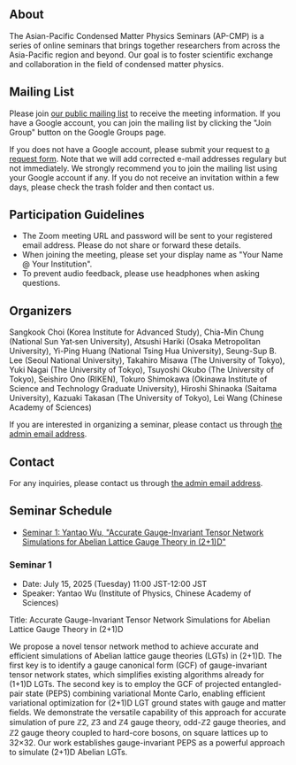 ## About

The Asian-Pacific Condensed Matter Physics Seminars (AP-CMP) is a series of online seminars that brings together researchers from across the Asia-Pacific region and beyond. Our goal is to foster scientific exchange and collaboration in the field of condensed matter physics.

## Mailing List
Please join [our public mailing list](https://groups.google.com/g/apcmpseminar_public/) to receive the meeting information.
If you have a Google account, you can join the mailing list by clicking the "Join Group" button on the Google Groups page.

If you does not have a Google account, please submit your request to [a request form](https://forms.gle/vXqGaJDk1SyiyqZn6).
Note that we will add corrected e-mail addresses regulary but not immediately.
We strongly recommend you to join the mailing list using your Google account if any.
If you do not receive an invitation within a few days, please check the trash folder and then contact us.

## Participation Guidelines

* The Zoom meeting URL and password will be sent to your registered email address. Please do not share or forward these details.
* When joining the meeting, please set your display name as "Your Name @ Your Institution".
* To prevent audio feedback, please use headphones when asking questions.

## Organizers
Sangkook Choi (Korea Institute for Advanced Study), Chia-Min Chung (National Sun Yat‑sen University), Atsushi Hariki (Osaka Metropolitan University), Yi-Ping Huang (National Tsing Hua University), Seung-Sup B. Lee (Seoul National University), Takahiro Misawa (The University of Tokyo), Yuki Nagai (The University of Tokyo), Tsuyoshi Okubo (The University of Tokyo), Seishiro Ono (RIKEN), Tokuro Shimokawa (Okinawa Institute of Science and Technology Graduate University), Hiroshi Shinaoka (Saitama University), Kazuaki Takasan (The University of Tokyo), Lei Wang (Chinese Academy of Sciences)

If you are interested in organizing a seminar, please contact us through [the admin email address](mailto:mapcmpseminar_admin@googlegroups.com).

## Contact

For any inquiries, please contact us through [the admin email address](mailto:mapcmpseminar_admin@googlegroups.com).

## Seminar Schedule

- [Seminar 1: Yantao Wu, "Accurate Gauge-Invariant Tensor Network Simulations for Abelian Lattice Gauge Theory in (2+1)D"](#seminar-1)

### Seminar 1
* Date: July 15, 2025 (Tuesday) 11:00 JST-12:00 JST
* Speaker: Yantao Wu (Institute of Physics, Chinese Academy of Sciences)<br>

Title: Accurate Gauge-Invariant Tensor Network Simulations for Abelian Lattice Gauge Theory in (2+1)D

We propose a novel tensor network method to achieve accurate and efficient simulations of Abelian lattice gauge theories (LGTs) in (2+1)D. The first key is to identify a gauge canonical form (GCF) of gauge-invariant tensor network states, which simplifies existing algorithms already for (1+1)D LGTs. The second key is to employ the GCF of projected entangled-pair state (PEPS) combining variational Monte Carlo, enabling efficient variational optimization for (2+1)D LGT ground states with gauge and matter fields. We demonstrate the versatile capability of this approach for accurate simulation of pure ℤ2, ℤ3 and ℤ4 gauge theory, odd-ℤ2 gauge theories, and ℤ2 gauge theory coupled to hard-core bosons, on square lattices up to 32×32. Our work establishes gauge-invariant PEPS as a powerful approach to simulate (2+1)D Abelian LGTs.
